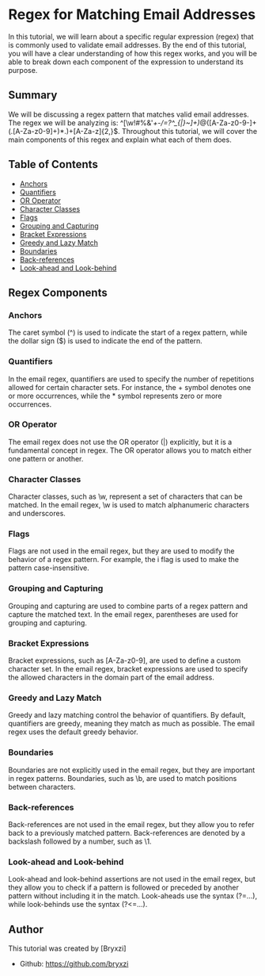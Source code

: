 # Regex for Matching Email Addresses

In this tutorial, we will learn about a specific regular expression (regex) that is commonly used to validate email addresses. By the end of this tutorial, you will have a clear understanding of how this regex works, and you will be able to break down each component of the expression to understand its purpose.

## Summary

We will be discussing a regex pattern that matches valid email addresses. The regex we will be analyzing is: ^[\w!#$%&'*+\-/=?^_{|}~]+(.[\w!#$%&'*+-/=?^_{|}~]+)*@([A-Za-z0-9-]+(\.[A-Za-z0-9]+)*\.)+[A-Za-z]{2,}$. Throughout this tutorial, we will cover the main components of this regex and explain what each of them does.

## Table of Contents

- [Anchors](#anchors)
- [Quantifiers](#quantifiers)
- [OR Operator](#or-operator)
- [Character Classes](#character-classes)
- [Flags](#flags)
- [Grouping and Capturing](#grouping-and-capturing)
- [Bracket Expressions](#bracket-expressions)
- [Greedy and Lazy Match](#greedy-and-lazy-match)
- [Boundaries](#boundaries)
- [Back-references](#back-references)
- [Look-ahead and Look-behind](#look-ahead-and-look-behind)

## Regex Components

### Anchors

The caret symbol (^) is used to indicate the start of a regex pattern, while the dollar sign ($) is used to indicate the end of the pattern.

### Quantifiers

In the email regex, quantifiers are used to specify the number of repetitions allowed for certain character sets. For instance, the + symbol denotes one or more occurrences, while the * symbol represents zero or more occurrences.

### OR Operator

The email regex does not use the OR operator (|) explicitly, but it is a fundamental concept in regex. The OR operator allows you to match either one pattern or another.

### Character Classes

Character classes, such as \w, represent a set of characters that can be matched. In the email regex, \w is used to match alphanumeric characters and underscores.

### Flags

Flags are not used in the email regex, but they are used to modify the behavior of a regex pattern. For example, the i flag is used to make the pattern case-insensitive.

### Grouping and Capturing

Grouping and capturing are used to combine parts of a regex pattern and capture the matched text. In the email regex, parentheses are used for grouping and capturing.

### Bracket Expressions

Bracket expressions, such as [A-Za-z0-9], are used to define a custom character set. In the email regex, bracket expressions are used to specify the allowed characters in the domain part of the email address.

### Greedy and Lazy Match

Greedy and lazy matching control the behavior of quantifiers. By default, quantifiers are greedy, meaning they match as much as possible. The email regex uses the default greedy behavior.

### Boundaries

Boundaries are not explicitly used in the email regex, but they are important in regex patterns. Boundaries, such as \b, are used to match positions between characters.

### Back-references

Back-references are not used in the email regex, but they allow you to refer back to a previously matched pattern. Back-references are denoted by a backslash followed by a number, such as \1.

### Look-ahead and Look-behind

Look-ahead and look-behind assertions are not used in the email regex, but they allow you to check if a pattern is followed or preceded by another pattern without including it in the match. Look-aheads use the syntax (?=...), while look-behinds use the syntax (?<=...).

## Author

This tutorial was created by [Bryxzi]
* Github: https://github.com/bryxzi
